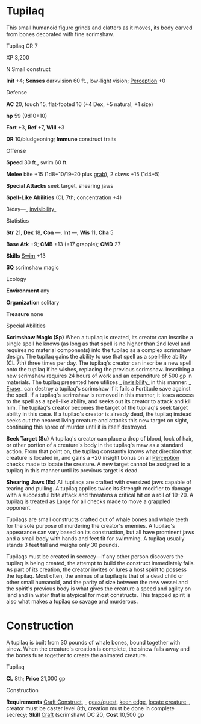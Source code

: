 # Tupilaq

This small humanoid figure grinds and clatters as it moves, its body carved from bones decorated with fine scrimshaw.

Tupilaq CR 7

XP 3,200

N Small construct

**Init** +4; **Senses** darkvision 60 ft., low-light vision; [Perception](skills/perception.md#_perception) +0

Defense

**AC** 20, touch 15, flat-footed 16 (+4 Dex, +5 natural, +1 size)

**hp** 59 (9d10+10)

**Fort** +3, **Ref** +7, **Will** +3

**DR** 10/bludgeoning; **Immune** construct traits

Offense

**Speed** 30 ft., swim 60 ft.

**Melee** bite +15 (1d8+10/19–20 plus [grab](monsters/universalMonsterRules.md#_grab)), 2 claws +15 (1d4+5)

**Special Attacks** seek target, shearing jaws

**Spell-Like Abilities** (CL 7th; concentration +4)

3/day—_ [invisibility](spells/invisibility.md#_invisibility)_

Statistics

**Str** 21, **Dex** 18, **Con** —, **Int** —, **Wis** 11, **Cha** 5

**Base Atk** +9; **CMB** +13 (+17 grapple); **CMD** 27

**Skills** [Swim](skills/swim.md#_swim) +13

**SQ** scrimshaw magic

Ecology

**Environment** any

**Organization** solitary

**Treasure** none

Special Abilities

**Scrimshaw Magic (Sp)** When a tupilaq is created, its creator can inscribe a single spell he knows (as long as that spell is no higher than 2nd level and requires no material components) into the tupilaq as a complex scrimshaw design. The tupilaq gains the ability to use that spell as a spell-like ability (CL 7th) three times per day. The tupilaq's creator can inscribe a new spell onto the tupilaq if he wishes, replacing the previous scrimshaw. Inscribing a new scrimshaw requires 24 hours of work and an expenditure of 500 gp in materials. The tupilaq presented here utilizes _ [invisibility](spells/invisibility.md#_invisibility)_ in this manner. _ [Erase](spells/erase.md#_erase)_ can destroy a tupilaq's scrimshaw if it fails a Fortitude save against the spell. If a tupilaq's scrimshaw is removed in this manner, it loses access to the spell as a spell-like ability, and seeks out its creator to attack and kill him. The tupilaq's creator becomes the target of the tupilaq's seek target ability in this case. If a tupilaq's creator is already dead, the tupilaq instead seeks out the nearest living creature and attacks this new target on sight, continuing this spree of murder until it is itself destroyed.

**Seek Target (Su)** A tupilaq's creator can place a drop of blood, lock of hair, or other portion of a creature's body in the tupilaq's maw as a standard action. From that point on, the tupilaq constantly knows what direction that creature is located in, and gains a +20 insight bonus on all [Perception](skills/perception.md#_perception) checks made to locate the creature. A new target cannot be assigned to a tupilaq in this manner until its previous target is dead.

**Shearing Jaws (Ex)** All tupilaqs are crafted with oversized jaws capable of tearing and pulling. A tupilaq applies twice its Strength modifier to damage with a successful bite attack and threatens a critical hit on a roll of 19–20. A tupilaq is treated as Large for all checks made to move a grappled opponent.

Tupilaqs are small constructs crafted out of whale bones and whale teeth for the sole purpose of murdering the creator's enemies. A tupilaq's appearance can vary based on its construction, but all have prominent jaws and a small body with hands and feet fit for swimming. A tupilaq usually stands 3 feet tall and weighs only 30 pounds.

Tupilaqs must be created in secrecy—if any other person discovers the tupilaq is being created, the attempt to build the construct immediately fails. As part of its creation, the creator invites or lures a host spirit to possess the tupilaq. Most often, the animus of a tupilaq is that of a dead child or other small humanoid, and the parity of size between the new vessel and the spirit's previous body is what gives the creature a speed and agility on land and in water that is atypical for most constructs. This trapped spirit is also what makes a tupilaq so savage and murderous.

# Construction

A tupilaq is built from 30 pounds of whale bones, bound together with sinew. When the creature's creation is complete, the sinew falls away and the bones fuse together to create the animated creature.

Tupilaq

**CL** 8th; **Price** 21,000 gp

Construction

**Requirements** [Craft Construct](monsters/monsterFeats.md#_craft-construct), _ [geas/quest](spells/geasQuest.md#_geas-quest), [keen edge](spells/keenEdge.md#_keen-edge), [locate creature](spells/locateCreature.md#_locate-creature)_, creator must be caster level 8th, creation must be done in complete secrecy; **Skill** [Craft](skills/craft.md#_craft) (scrimshaw) DC 20; **Cost** 10,500 gp

